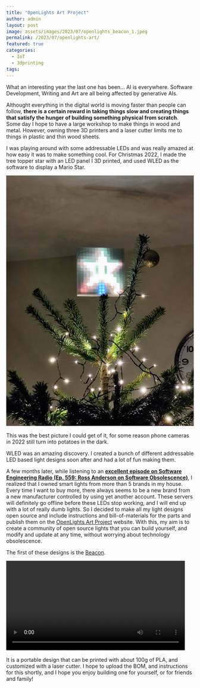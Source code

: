 ```yaml
---
title: "OpenLights Art Project"
author: admin
layout: post
image: assets/images/2023/07/openlights_beacon_1.jpeg
permalink: /2023/07/openlights-art/
featured: true
categories:
  - IoT
  - 3dprinting
tags:
---
```


What an interesting year the last one has been... AI is everywhere. Software Development, Writing and Art are all being affected by generative AIs.

Althought everything in the digital world is moving faster than people can follow, **there is a certain reward in taking things slow and creating things that satisfy the hunger of building something physical from scratch**. Some day I hope to have a large workshop to make things in wood and metal. However, owning three 3D printers and a laser cutter limits me to things in plastic and thin wood sheets.

I was playing around with some addressable LEDs and was really amazed at how easy it was to make something cool. For Christmas 2022, I made the tree topper star with an LED panel I 3D printed, and used WLED as the software to display a Mario Star.

![Christmas Tree Topper](/assets/images/2023/07/christmas_tree.jpeg)

This was the best picture I could get of it, for some reason phone cameras in 2022 still turn into potatoes in the dark.

WLED was an amazing discovery. I created a bunch of different addressable LED based light designs soon after and had a lot of fun making them.

A few months later, while listening to an **[excellent episode on Software Engineering Radio (Ep. 559: Ross Anderson on Software Obsolescence)](https://open.spotify.com/episode/60VacomxSUxUaHe2TiJxvm?si=c9ac51c7df7c430a)**, I realized that I owned smart lights from more than 5 brands in my house. Every time I want to buy more, there always seems to be a new brand from a new manufacturer controlled by using yet another account. These servers will definitely go offline before these LEDs stop working, and I will end up with a lot of really dumb lights. So I decided to make all my light designs open source and include instructions and bill-of-materials for the parts and publish them on the [OpenLights Art Project](https://openlights.art) website. With this, my aim is to create a community of open source lights that you can build yourself, and modify and update at any time, without worrying about technology obsolescence.

The first of these designs is the [Beacon](https://openlights.art/#/designs/beacon).

<video controls width="480">
  <source src="/assets/images/2023/07/beacon.mp4" type="video/mp4">
  Your browser does not support the video tag.
</video>

It is a portable design that can be printed with about 100g of PLA, and customized with a laser cutter. I hope to upload the BOM, and instructions for this shortly, and I hope you enjoy building one for yourself, or for friends and family!